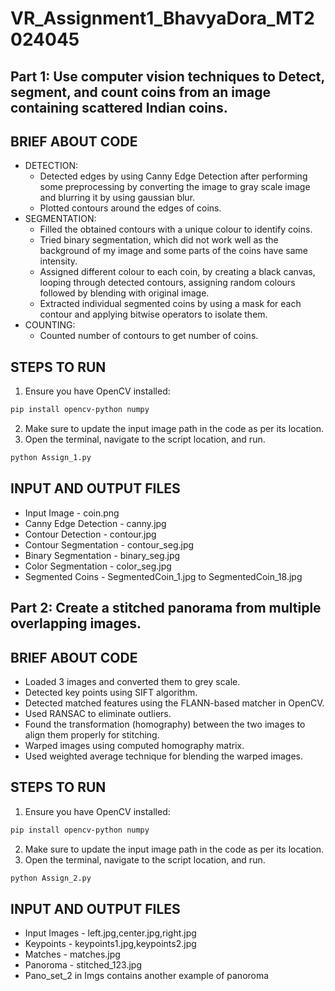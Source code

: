 # VR_Assignment1_BhavyaDora_MT2024045
## Part 1: Use computer vision techniques to Detect, segment, and count coins from an image containing scattered Indian coins.
## BRIEF ABOUT CODE
* DETECTION:
  * Detected edges by using Canny Edge Detection after performing some preprocessing by converting the image to gray scale image and blurring it by using gaussian blur.
  * Plotted contours around the edges of coins.
* SEGMENTATION:
  * Filled the obtained contours with a unique colour to identify coins.
  * Tried binary segmentation, which did not work well as the background of my image and some parts of the coins have same intensity.
  * Assigned different colour to each coin, by creating a black canvas, looping through detected contours, assigning random colours followed by blending with original image.
  * Extracted individual segmented coins by using a mask for each contour and applying bitwise operators to isolate them.
* COUNTING:
  * Counted number of contours to get number of coins.
## STEPS TO RUN
1. Ensure you have OpenCV installed:
  ```sh
  pip install opencv-python numpy
```
2. Make sure to update the input image path in the code as per its location.
3. Open the terminal, navigate to the script location, and run.
  ```sh
  python Assign_1.py
```
## INPUT AND OUTPUT FILES
* Input Image - coin.png
* Canny Edge Detection - canny.jpg
* Contour Detection - contour.jpg
* Contour Segmentation - contour_seg.jpg
* Binary Segmentation - binary_seg.jpg
* Color Segmentation - color_seg.jpg
* Segmented Coins - SegmentedCoin_1.jpg to SegmentedCoin_18.jpg

## Part 2: Create a stitched panorama from multiple overlapping images.
## BRIEF ABOUT CODE
* Loaded 3 images and converted them to grey scale.
* Detected key points using SIFT algorithm.
* Detected matched features using the FLANN-based matcher in OpenCV.
* Used RANSAC to eliminate outliers.
* Found the transformation (homography) between the two images to align them properly for stitching.
* Warped images using computed homography matrix.
* Used weighted average technique for blending the warped images.
## STEPS TO RUN
1. Ensure you have OpenCV installed:
  ```sh
  pip install opencv-python numpy
```
2. Make sure to update the input image path in the code as per its location.
3. Open the terminal, navigate to the script location, and run.
  ```sh
  python Assign_2.py
```
## INPUT AND OUTPUT FILES
* Input Images - left.jpg,center.jpg,right.jpg
* Keypoints - keypoints1.jpg,keypoints2.jpg
* Matches - matches.jpg
* Panoroma - stitched_123.jpg
* Pano_set_2 in Imgs contains another example of panoroma
  
